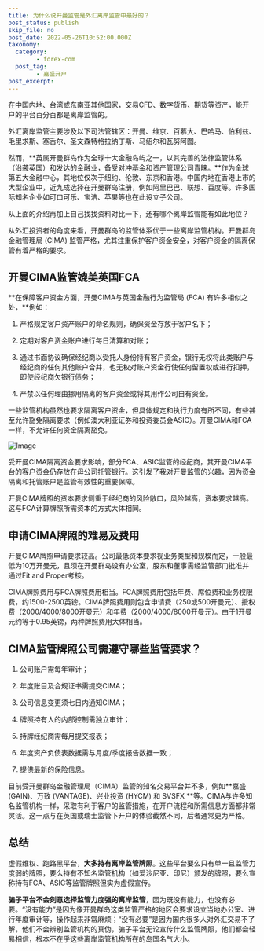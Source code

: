 ```yaml
---
title: 为什么说开曼监管是外汇离岸监管中最好的？
post_status: publish
skip_file: no
post_date: 2022-05-26T10:52:00.000Z
taxonomy:
  category:
        - forex-com
  post_tag:
        - 嘉盛开户
post_excerpt: 
---
```

在中国内地、台湾或东南亚其他国家，交易CFD、数字货币、期货等资产，能开户的平台百分百都是离岸监管的。

外汇离岸监管主要涉及以下司法管辖区：开曼、维京、百慕大、巴哈马、伯利兹、毛里求斯、塞舌尔、圣文森特格拉纳丁斯、马绍尔和瓦努阿图。

然而，**英属开曼群岛作为全球十大金融岛屿之一，以其完善的法律监管体系（沿袭英国）和发达的金融业，备受对冲基金和资产管理公司青睐。**作为全球第五大金融中心，其地位仅次于纽约、伦敦、东京和香港。中国内地在香港上市的大型企业中，近九成选择在开曼群岛注册，例如阿里巴巴、联想、百度等。许多国际知名企业如可口可乐、宝洁、苹果等也在此设立子公司。

从上面的介绍再加上自己找找资料对比一下，还有哪个离岸监管能有如此地位？

从外汇投资者的角度来看，开曼群岛的监管体系优于一些离岸监管机构。开曼群岛金融管理局 (CIMA) 监管严格，尤其注重保护客户资金安全，对客户资金的隔离保管有着严格的要求。

## 开曼CIMA监管媲美英国FCA

**在保障客户资金方面，开曼CIMA与英国金融行为监管局 (FCA) 有许多相似之处，**例如：

1. 严格规定客户资产账户的命名规则，确保资金存放于客户名下；

1. 定期对客户资金账户进行每日清算和对账；

1. 通过书面协议确保经纪商以受托人身份持有客户资金，银行无权将此类账户与经纪商的任何其他账户合并，也无权对账户资金行使任何留置权或进行扣押，即使经纪商欠银行债务；

1. 严禁以任何理由挪用隔离的客户资金或将其用作公司自有资金。

一些监管机构虽然也要求隔离客户资金，但具体规定和执行力度有所不同，有些甚至允许豁免隔离要求（例如澳大利亚证券和投资委员会ASIC）。开曼CIMA和FCA一样，不允许任何资金隔离豁免。

![Image](https://prod-files-secure.s3.us-west-2.amazonaws.com/39ed1227-6d7d-4570-be36-9ccd4a2c4241/bd849744-3fcb-4a37-8312-357962c8f065/image.png?X-Amz-Algorithm=AWS4-HMAC-SHA256&X-Amz-Content-Sha256=UNSIGNED-PAYLOAD&X-Amz-Credential=ASIAZI2LB466VMVC2BTD%2F20250319%2Fus-west-2%2Fs3%2Faws4_request&X-Amz-Date=20250319T041347Z&X-Amz-Expires=3600&X-Amz-Security-Token=IQoJb3JpZ2luX2VjEBQaCXVzLXdlc3QtMiJHMEUCIG%2FBFs%2FquGreg9r%2BSx9Eskknlh8X5IdzwudWG33oxEw7AiEAuAMM4qKson%2BesZcqNze1GVsUH5Q2WpgH%2F7aQxk4wVUYq%2FwMIbRAAGgw2Mzc0MjMxODM4MDUiDC7ngoZYq0u1JQ6NAircAzo8XpUrVaMR5%2BFC%2BZ0WIEGFpywVWnzpHastg0cDUVpnOAEVwmXZYOMLUMiDe%2FOo71Xqr%2BQTyQHeRRn0RX%2FnYvYVlGVQEVTdruMR7wwH%2F4i87k6LtWVL6q76J9MYUP6RleuMkJ6kEezomdCbR5pXpkiSSZl4uWVeGPODQ4%2BQk7l67qqxEOouKoa87KK9AlFRWiEFMmmqBj3cAPMsZCfEP9aQgnEQe2DIX2kL6junryKYYMUFziqubFJALFWfGA5j13bBsb8AIS79Kkb6dek0CVi5Fv3ih0i71VDXzYQO4nB5Cg66hi%2FAp7vwh0ndGZd77Bdu0U0E3k4pQ64soyAuQXGeEyi7FPY%2BSUvDQXY9%2BZrc85yot0smaQNdHodf1Jd3hgBUd095ELX%2Br0rwgtmgUrMm4gSYFok1CLrjbmrY7BxUJY3%2FB65vFDaF9%2FLTwueo8MD0LUNej777GZsgtqmcMMipg2xI%2Bp6FgbZXenGJRV6Njh9zSFd7vSbdAmZLehT3XTbMZ2PVF4MoRd30InNUpgdsxpLxXhr2xG%2FhgbNxVByZcbSkXGFdChkCQ0C8cIosZdWzseyAlUXSvWUPY35%2BMChQzT8u%2Fr%2B4tXZEeOGDRTv3hePewTmK5SNd0KvVMOn86L4GOqUBQMQ5YBIKYEJDycHEw9bSZ53NxLdV%2B8i0q8WYORXlGHB4lWLFW4AYUW0dER3j%2BntBG2wQIPBOCODJem0y4GI7gejo5D342unOyDxeYFItTzVuDZpryVjH9eQXi4GmSZNe7N3EjDKh6YcpAzMtzfKGzA2WCElgpt4%2F8jWbtgeqyyQm9y5tIqfPOJiz9F9K0Kv8jVYn%2FKvCNn%2FH%2B19%2Fsfv56X%2Fq8ZOB&X-Amz-Signature=5b370287d4efb9edfddc5abd8feea346d9f8acd03606f65d0b77789d01ae05ab&X-Amz-SignedHeaders=host&x-id=GetObject)

受开曼CIMA隔离资金要求影响，部分FCA、ASIC监管的经纪商，其开曼CIMA平台的客户资金仍存放在母公司托管银行。这引发了我对开曼监管的兴趣，因为资金隔离和托管账户是监管有效性的重要保障。

开曼CIMA牌照的资本要求侧重于经纪商的风险敞口，风险越高，资本要求越高。这与FCA计算牌照所需资本的方式大体相同。

## **申请CIMA牌照的难易及费用**

开曼CIMA牌照申请要求较高。公司最低资本要求视业务类型和规模而定，一般最低为10万开曼元，且须在开曼群岛设有办公室，股东和董事需经监管部门批准并通过Fit and Proper考核。

CIMA牌照费用与FCA牌照费用相当。FCA牌照费用包括年费、席位费和业务权限费，约1500-2500英镑。CIMA牌照费用则包含申请费（250或500开曼元）、授权费（2000/4000/8000开曼元）和年费（2000/4000/8000开曼元）。由于1开曼元约等于0.95英镑，两种牌照费用大体相当。

## CIMA监管牌照公司需遵守哪些监管要求？

1. 公司账户需每年审计；

1. 年度账目及合规证书需提交CIMA；

1. 公司信息变更须七日内通知CIMA；

1. 牌照持有人的内部控制需独立审计；

1. 持牌经纪商需每月提交报表；

1. 年度资产负债表数据需与月度/季度报告数据一致；

1. 提供最新的保险信息。

目前受开曼群岛金融管理局（CIMA）监管的知名交易平台并不多，例如**嘉盛 (GAIN)、万致 (VANTAGE)、兴业投资 (HYCM) 和 SVSFX **等。CIMA与许多知名监管机构一样，采取有利于客户的监管措施，在开户流程和所需信息方面都非常灵活。这一点与在英国或瑞士监管下开户的体验截然不同，后者通常更为严格。

## 总结

虚假维权、跑路黑平台，**大多持有离岸监管牌照**。这些平台要么只有单一且监管力度弱的牌照，要么持有不知名监管机构（如爱沙尼亚、印尼）颁发的牌照，要么宣称持有FCA、ASIC等监管牌照但实为虚假宣传。

**骗子平台不会刻意选择监管力度强的离岸监管**，因为既没有能力，也没有必要。“没有能力”是因为像开曼群岛这类监管严格的地区会要求设立当地办公室、进行年度审计等，操作起来非常麻烦；“没有必要”是因为国内很多人对外汇交易不了解，他们不会辨别监管机构的真伪，骗子平台无论宣传什么监管牌照，他们都会轻易相信，根本不在乎这些离岸监管机构所在的岛国名气大小。